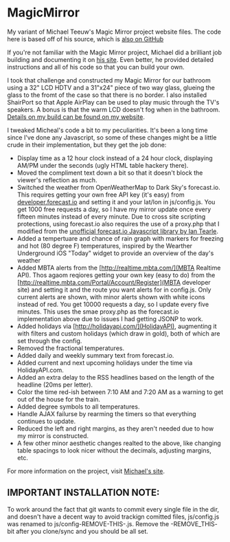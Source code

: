 # MagicMirror
My variant of Michael Teeuw's Magic Mirror project website files.  The code here is based off of his source, which is [also on GitHub](https://github.com/MichMich/MagicMirror)

If you're not familiar with the Magic Mirror project, Michael did a brilliant job building and documenting
it on [his site](http://michaelteeuw.nl/tagged/magicmirror).  Even better, he provided detailed instructions
and all of his code so that you can build your own.

I took that challenge and constructed my Magic Mirror for our bathroom using a 32" LCD HDTV and a 31"x24" piece
of two way glass, glueing the glass to the fromt of the case so that there is no border.  I also installed
ShairPort so that Apple AirPlay can be used to play music through the TV's speakers.  A bonus is that the
warm LCD doesn't fog when in the bathroom.  [Details on my build can be found on my website](http://www.tmproductions.com/projects-blog/2015/8/29/magic-mirror).

I tweaked Micheal's code a bit to my peculiarities.  It's been a long time since I've done any Javascript,
so some of these changes might be a little crude in their implementation, but they get the job done:
- Display time as a 12 hour clock instead of a 24 hour clock, displaying AM/PM under the seconds (ugly
HTML table hackery there).
- Moved the compliment text down a bit so that it doesn't block the viewer's reflection as much.
- Switched the weather from OpenWeatherMap to Dark Sky's forecast.io.  This requires getting your own
free API key (it's easy) from [developer.forecast.io](developer.forecast.io) and setting it and your lat/lon in js/config.js.
You get 1000 free requests a day, so I have my mirror update once every fifteen minutes instead of
every minute.  Due to cross site scripting protections, using forecast.io also requires the use of
a proxy.php that I modified from the [unofficial forecast.io Javascript library by Ian Tearle](https://github.com/iantearle/forecast.io-javascript-api).
- Added a tempertuare and chance of rain graph with markers for freezing and hot (80 degree F) temperatures, inspired by the
Wearther Underground iOS "Today" widget to provide an overview of the day's weather
- Added MBTA alerts from the [http://realtime.mbta.com/](MBTA Realtime API).  Thos agaom reqiores getting your own key (easy to do) from the [http://realtime.mbta.com/Portal/Account/Register](MBTA developer site) and setting it and the route you want alerts for in config.js.  Only current alerts are shown, with minor alerts shown with white icons instead of red.  You get 10000 requests a day, so I update every five minutes.  This uses the smae proxy.php as the forecast.io implementation above due to issues I had getting JSONP to work.
- Added holidays via [http://holidayapi.com/](HolidayAPI), augmenting it with filters and custom holidays
(which draw in gold), both of which are set through the config.
- Removed the fractional temperatures.
- Added daily and weekly summary text from forecast.io.
- Added current and next upcoming holidays under the time via HolidayAPI.com.
- Added an extra delay to the RSS headlines based on the length of the headline (20ms per letter).
- Color the time red-ish between 7:10 AM and 7:20 AM as a warning to get out of the house for the train.
- Added degree symbols to all temperatures.
- Handle AJAX failurse by rearming the timers so that everything continues to update.
- Reduced the left and right margins, as they aren't needed due to how my mirror is constructed.
- A few other minor aesthetic changes realted to the above, like changing table spacings to look nicer
without the decimals, adjusting margins, etc.

For more information on the project, visit [Michael's site](http://michaelteeuw.nl/tagged/magicmirror).


## IMPORTANT INSTALLATION NOTE:
To work around the fact that git wants to commit every single file in the dir, and doesn't have a decent
way to avoid trackign comitted files, js/config.js was renamed to js/config-REMOVE-THIS-.js.  Remove the
-REMOVE_THIS- bit after you clone/sync and you should be all set.
